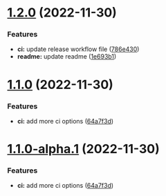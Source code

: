 # [1.2.0](https://github.com/AntoineRelief/oort-frontend/compare/v1.1.0...v1.2.0) (2022-11-30)


### Features

* **ci:** update release workflow file ([786e430](https://github.com/AntoineRelief/oort-frontend/commit/786e430f33a389765385a942106fd7cc6eb4a187))
* **readme:** update readme ([1e693b1](https://github.com/AntoineRelief/oort-frontend/commit/1e693b16a410b03d89fee37babbf6bf4e901caf6))

# [1.1.0](https://github.com/AntoineRelief/oort-frontend/compare/v1.0.0...v1.1.0) (2022-11-30)


### Features

* **ci:** add more ci options ([64a7f3d](https://github.com/AntoineRelief/oort-frontend/commit/64a7f3d35e7508b6272f39ace585589314f2ebd0))

# [1.1.0-alpha.1](https://github.com/AntoineRelief/oort-frontend/compare/v1.0.0...v1.1.0-alpha.1) (2022-11-30)


### Features

* **ci:** add more ci options ([64a7f3d](https://github.com/AntoineRelief/oort-frontend/commit/64a7f3d35e7508b6272f39ace585589314f2ebd0))
